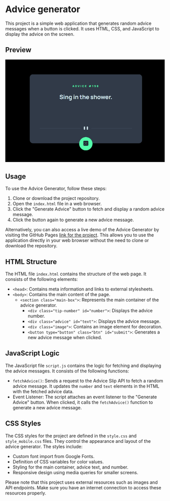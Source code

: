 # Advice generator 

This project is a simple web application that generates random advice messages when a button is clicked. It uses HTML, CSS, and JavaScript to display the advice on the screen.

## Preview
![Solution](project_ss.png)

## Usage

To use the Advice Generator, follow these steps:

1. Clone or download the project repository.
2. Open the `index.html` file in a web browser.
3. Click the "Generate Advice" button to fetch and display a random advice message.
4. Click the button again to generate a new advice message.

Alternatively, you can also access a live demo of the Advice Generator by visiting the GitHub Pages [link for the project](https://kgogina.github.io/advice_generator/). This allows you to use the application directly in your web browser without the need to clone or download the repository.

## HTML Structure

The HTML file `index.html` contains the structure of the web page. It consists of the following elements:

- `<head>`: Contains meta information and links to external stylesheets.
- `<body>`: Contains the main content of the page.
  - `<section class="main-box">`: Represents the main container of the advice generator.
    - `<div class="tip-number" id="number">`: Displays the advice number.
    - `<div class="advice" id="text">`: Displays the advice message.
    - `<div class="image">`: Contains an image element for decoration.
    - `<button type="button" class="btn" id="submit">`: Generates a new advice message when clicked.

## JavaScript Logic

The JavaScript file `script.js` contains the logic for fetching and displaying the advice messages. It consists of the following functions:

- `fetchAdvice()`: Sends a request to the Advice Slip API to fetch a random advice message. It updates the `number` and `text` elements in the HTML with the fetched advice data.
- Event Listener: The script attaches an event listener to the "Generate Advice" button. When clicked, it calls the `fetchAdvice()` function to generate a new advice message.

## CSS Styles

The CSS styles for the project are defined in the `style.css` and `style_mobile.css` files. They control the appearance and layout of the advice generator. The styles include:

- Custom font import from Google Fonts.
- Definition of CSS variables for color values.
- Styling for the main container, advice text, and number.
- Responsive design using media queries for smaller screens.

Please note that this project uses external resources such as images and API endpoints. Make sure you have an internet connection to access these resources properly.
